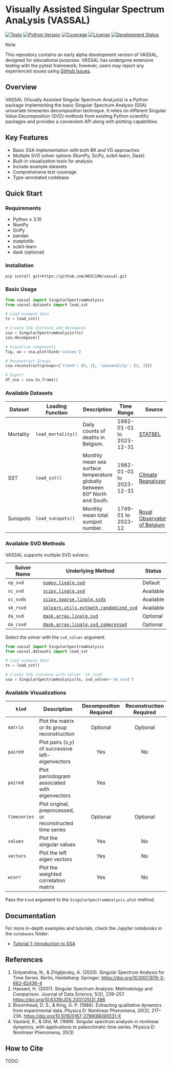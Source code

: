# Visually Assisted Singular Spectrum AnaLysis (VASSAL)

[![Tests](https://github.com/ADSCIAN/vassal/actions/workflows/python-tests.yml/badge.svg)](https://github.com/ADSCIAN/vassal/actions/workflows/python-tests.yml)
[![Python Version](https://img.shields.io/badge/python-3.10%20|%203.11%20|%203.12-blue)](https://www.python.org)
[![Coverage](https://img.shields.io/badge/coverage-88%25-green)](https://github.com/ADSCIAN/vassal/actions)
[![License](https://img.shields.io/badge/License-BSD_3--Clause-blue.svg)](https://opensource.org/licenses/BSD-3-Clause)
[![Development Status](https://img.shields.io/badge/Development%20Status-Alpha-yellow)](https://pypi.org/project/your-package-name/)


> [!NOTE]
> This repository contains an early alpha development version of VASSAL,
> designed for educational purposes. VASSAL has undergone extensive testing 
> with the pytest framework; however, users may report any experienced issues 
> using [GitHub Issues](https://github.com/ADSCIAN/vassal/issues).

## Overview

VASSAL (Visually Assisted Singular Spectrum AnaLysis) is a Python package
implementing the basic Singular Spectrum Analysis (SSA) univariate timeseries
decomposition technique. It relies on different Singular Value Decomposition
(SVD) methods from existing Python scientific packages and provides a convenient
API along with plotting capabilities.

## Key Features

- Basic SSA implementation with both BK and VG approaches
- Multiple SVD solver options (NumPy, SciPy, scikit-learn, Dask)
- Built-in visualization tools for analysis
- Include example datasets
- Comprehensive test coverage
- Type-annotated codebase

## Quick Start

### Requirements

- Python ≥ 3.10
- NumPy
- SciPy
- pandas
- matplotlib
- scikit-learn
- dask (optional)

### Installation

```bash
pip install git+https://github.com/ADSCIAN/vassal.git
```

### Basic Usage

```python
from vassal import SingularSpectrumAnalysis
from vassal.datasets import load_sst

# Load example data
ts = load_sst()

# Create SSA instance and decompose
ssa = SingularSpectrumAnalysis(ts)
ssa.decompose()

# Visualize components
fig, ax = ssa.plot(kind='values')

# Reconstruct Groups
ssa.reconstruct(groups={'trend': [0, 1], 'seasonality': [2, 3]})

# Export
df_ssa = ssa.to_frame()
```

### Available Datasets

| Dataset   | Loading Function   | Description                                                                | Time Range               | Source                                                            | License   |
|-----------|--------------------|----------------------------------------------------------------------------|--------------------------|-------------------------------------------------------------------|-----------|
| Mortality | `load_mortality()` | Daily counts of deaths in Belgium.                                         | 1992-01-01 to 2023-12-31 | [STATBEL](https://statbel.fgov.be/en/open-data/number-deaths-day) | Open Data |  
| SST       | `load_sst()`       | Monthly mean sea surface temperature globally between 60° North and South. | 1982-01-01 to 2023-12-31 | [Climate Reanalyzer](https://climatereanalyzer.org/)              | CC-BY     |
| Sunspots  | `load_sunspots()`  | Monthly mean total sunspot number.                                         | 1749-01 to 2023-12       | [Royal Observatory of Belgium](https://www.sidc.be/SILSO/)        | CC-BY-NC  |

### Available SVD Methods

VASSAL supports multiple SVD solvers:

| Solver Name | Underlying Method                                                                                                                     | Status    |
|-------------|---------------------------------------------------------------------------------------------------------------------------------------|-----------|
| `np_svd`    | [`numpy.linalg.svd`](https://numpy.org/doc/stable/reference/generated/numpy.linalg.svd.html)                                          | Default   |
| `sc_svd`    | [`scipy.linalg.svd`](https://docs.scipy.org/doc/scipy/reference/generated/scipy.linalg.svd.html)                                      | Available |
| `sc_svds`   | [`scipy.sparse.linalg.svds`](https://docs.scipy.org/doc/scipy/reference/generated/scipy.sparse.linalg.svds.html)                      | Available |
| `sk_rsvd`   | [`sklearn.utils.extmath.randomized_svd`](https://scikit-learn.org/stable/modules/generated/sklearn.utils.extmath.randomized_svd.html) | Available |
| `da_svd`    | [`dask.array.linalg.svd`](https://docs.dask.org/en/stable/generated/dask.array.linalg.svd.html)                                       | Optional  |
| `da_csvd`   | [`dask.array.linalg.svd_compressed`](https://docs.dask.org/en/latest/generated/dask.array.linalg.svd_compressed.html)                 | Optional  |

Select the solver with the `svd_solver` argument.

```python
from vassal import SingularSpectrumAnalysis
from vassal.datasets import load_sst

# Load example data
ts = load_sst()

# Create SSA instance with solver 'sk_rsvd'
ssa = SingularSpectrumAnalysis(ts, svd_solver='sk_rsvd')
```

### Available Visualizations

| `kind`       | Description                                                | Decomposition Required | Reconstruction Required |
|--------------|------------------------------------------------------------|:----------------------:|:-----------------------:|
| `matrix`     | Plot the matrix or its group reconstruction                |        Optional        |        Optional         |
| `paired`     | Plot pairs (x,y) of successive left-eigenvectors           |          Yes           |           No            |
| `paired`     | Plot periodogram associated with eigenvectors              |          Yes           |                         |
| `timeseries` | Plot original, preprocessed, or reconstructed time series  |        Optional        |        Optional         |
| `values`     | Plot the singular values                                   |          Yes           |           No            |
| `vectors`    | Plot the left eigen vectors                                |          Yes           |           No            |
| `wcorr`      | Plot the weighted correlation matrix                       |          Yes           |           No            |

Pass the `kind` argument to the `SingularSpectrumAnalysis.plot` method.  

## Documentation

For more in-depth examples and tutorials, check the Jupyter notebooks in the
`notebooks` folder:

- [Tutorial 1: Introduction to SSA](/notebooks/01_basic_ssa_introduction.ipynb)

## References

1. Golyandina, N., & Zhigljavsky, A. (2020). Singular Spectrum Analysis for Time
   Series. Berlin, Heidelberg:
   Springer. https://doi.org/10.1007/978-3-662-62436-4
2. Hassani, H. (2007). Singular Spectrum Analysis: Methodology and Comparison.
   Journal of Data Science, 5(2),
   239–257. https://doi.org/10.6339/JDS.2007.05(2).396
3. Broomhead, D. S., & King, G. P. (1986). Extracting qualitative dynamics from
   experimental data. Physica D: Nonlinear Phenomena, 20(2),
   217–236. https://doi.org/10.1016/0167-2789(86)90031-X
4. Vautard, R., & Ghil, M. (1989). Singular spectrum analysis in nonlinear
   dynamics, with applications to paleoclimatic time series. Physica D:
   Nonlinear Phenomena, 35(3)

## How to Cite

TODO

